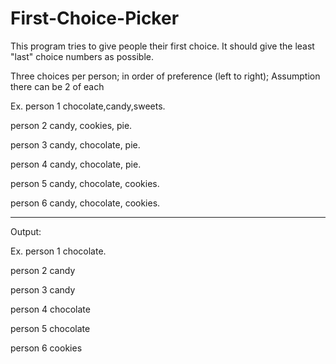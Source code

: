 # First-Choice-Picker

This program  tries to give people their first choice. It should give the least "last" choice numbers as possible. 


Three choices per person; in order of preference (left to right); Assumption there can be 2 of each

Ex.
person 1 chocolate,candy,sweets.

person 2 candy, cookies, pie.

person 3 candy, chocolate, pie.

person 4 candy, chocolate, pie.

person 5 candy, chocolate, cookies.

person 6 candy, chocolate, cookies.
______________________________________________________


Output:

Ex.
person 1 chocolate.

person 2 candy

person 3 candy

person 4 chocolate

person 5 chocolate

person 6 cookies
